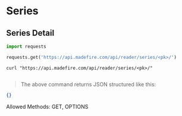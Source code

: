 # Series

## Series Detail

```python
import requests

requests.get('https://api.madefire.com/api/reader/series/<pk>/')
```

```shell
curl "https://api.madefire.com/api/reader/series/<pk>/"
```

```javascript
```

> The above command returns JSON structured like this:

```json
{}
```

Allowed Methods: GET, OPTIONS


